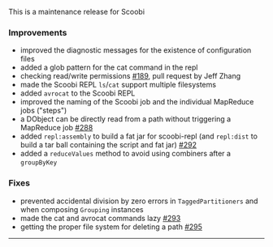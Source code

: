 This is a maintenance release for Scoobi

### Improvements

 * improved the diagnostic messages for the existence of configuration files
 * added a glob pattern for the cat command in the repl
 * checking read/write permissions [#189](https://github.com/NICTA/scoobi/issues/189), pull request by Jeff Zhang
 * made the Scoobi REPL `ls`/`cat` support multiple filesystems
 * added `avrocat` to the Scoobi REPL
 * improved the naming of the Scoobi job and the individual MapReduce jobs ("steps")
 * a DObject can be directly read from a path without triggering a MapReduce job [#288](https://github.com/NICTA/scoobi/issues/288)
 * added `repl:assembly` to build a fat jar for scoobi-repl (and `repl:dist` to build a tar ball containing the script and fat jar) [#292](https://github.com/NICTA/scoobi/issues/292)
 * added a `reduceValues` method to avoid using combiners after a `groupByKey`

### Fixes

 * prevented accidental division by zero errors in `TaggedPartitioners` and when composing `Grouping` instances
 * made the cat and avrocat commands lazy [#293](https://github.com/NICTA/scoobi/issues/293)
 * getting the proper file system for deleting a path [#295](https://github.com/NICTA/scoobi/issues/295)
 
------ 
